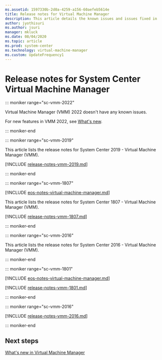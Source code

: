 ```yaml
---
ms.assetid: 1597330b-2d0a-4259-a156-60aefeb5614e
title: Release notes for Virtual Machine Manager
description: This article details the known issues and issues fixed in Virtual Machine Manager
author: jyothisuri
ms.author: jsuri
manager: mkluck
ms.date: 08/04/2020
ms.topic: article
ms.prod: system-center
ms.technology: virtual-machine-manager
ms.custom: UpdateFrequency1
---
```


# Release notes for System Center Virtual Machine Manager

::: moniker range="sc-vmm-2022"

Virtual Machine Manager (VMM) 2022 doesn't have any known issues.

For new features in VMM  2022, see [What's new](whats-new-in-vmm.md).

::: moniker-end

::: moniker range="sc-vmm-2019"

This article lists the release notes for System Center 2019 - Virtual Machine Manager (VMM).

[!INCLUDE [release-notes-vmm-2019.md](../includes/release-notes-vmm-2019.md)]

::: moniker-end

::: moniker range="sc-vmm-1807"

[!INCLUDE [eos-notes-virtual-machine-manager.md](../includes/eos-notes-virtual-machine-manager.md)]


This article lists the release notes for System Center 1807 - Virtual Machine Manager (VMM).

[!INCLUDE [release-notes-vmm-1807.md](../includes/release-notes-vmm-1807.md)]

::: moniker-end

::: moniker range="sc-vmm-2016"

This article lists the release notes for System Center 2016 - Virtual Machine Manager (VMM).

::: moniker-end

::: moniker range="sc-vmm-1801"

[!INCLUDE [eos-notes-virtual-machine-manager.md](../includes/eos-notes-virtual-machine-manager.md)]


[!INCLUDE [release-notes-vmm-1801.md](../includes/release-notes-vmm-1801.md)]

::: moniker-end

::: moniker range="sc-vmm-2016"

[!INCLUDE [release-notes-vmm-2016.md](../includes/release-notes-vmm-2016.md)]

::: moniker-end

## Next steps
[What's new in Virtual Machine Manager](whats-new-in-vmm.md)
